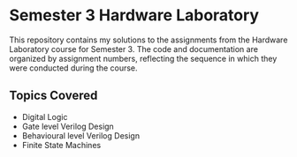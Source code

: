 # Semester 3 Hardware Laboratory

This repository contains my solutions to the assignments from the Hardware Laboratory course for Semester 3. The code and documentation are organized by assignment numbers, reflecting the sequence in which they were conducted during the course.

## Topics Covered
- Digital Logic
- Gate level Verilog Design
- Behavioural level Verilog Design
- Finite State Machines
